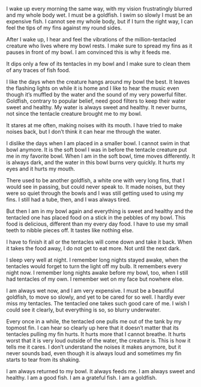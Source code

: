   

I wake up every morning the same way, with my vision frustratingly blurred and my whole body wet. I must be a goldfish. I swim so slowly I must be an expensive fish. I cannot see my whole body, but if I turn the right way, I can feel the tips of my fins against my round sides.

After I wake up, I hear and feel the vibrations of the million-tentacled creature who lives where my bowl rests. I make sure to spread my fins as it pauses in front of my bowl. I am convinced this is why it feeds me.

It dips only a few of its tentacles in my bowl and I make sure to clean them of any traces of fish food.

I like the days when the creature hangs around my bowl the best. It leaves the flashing lights on while it is home and I like to hear the music even though it’s muffled by the water and the sound of my very powerful filter. Goldfish, contrary to popular belief, need good filters to keep their water sweet and healthy. My water is always sweet and healthy. It never burns, not since the tentacle creature brought me to my bowl.

It stares at me often, making noises with its mouth. I have tried to make noises back, but I don’t think it can hear me through the water.

I dislike the days when I am placed in a smaller bowl. I cannot swim in that bowl anymore. It is the soft bowl I was in before the tentacle creature put me in my favorite bowl. When I am in the soft bowl, time moves differently. It is always dark, and the water in this bowl burns very quickly. It hurts my eyes and it hurts my mouth.

There used to be another goldfish, a white one with very long fins, that I would see in passing, but could never speak to. It made noises, but they were so quiet through the bowls and I was still getting used to using my fins. I still had a tube, then, and I was always tired.

But then I am in my bowl again and everything is sweet and healthy and the tentacled one has placed food on a stick in the pebbles of my bowl. This food is delicious, different than my every day food. I have to use my small teeth to nibble pieces off. It tastes like nothing else.

I have to finish it all or the tentacles will come down and take it back. When it takes the food away, I do not get to eat more. Not until the next dark.

I sleep very well at night. I remember long nights stayed awake, when the tentacles would forget to turn the light off my bulb. It remembers every night now. I remember long nights awake before my bowl, too, when I still had tentacles of my own. I remember wet on my face but nowhere else.

I am always wet now, and I am very expensive. I must be a beautiful goldfish, to move so slowly, and yet to be cared for so well. I hardly ever miss my tentacles. The tentacled one takes such good care of me. I wish I could see it clearly, but everything is so, so blurry underwater.

Every once in a while, the tentacled one pulls me out of the tank by my topmost fin. I can hear so clearly up here that it doesn’t matter that its tentacles pulling my fin hurts. It hurts more that I cannot breathe. It hurts worst that it is very loud outside of the water, the creature is. This is how it tells me it cares. I don’t understand the noises it makes anymore, but it never sounds bad, even though it is always loud and sometimes my fin starts to tear from its shaking.

I am always returned to my bowl. It always feeds me. I am always sweet and healthy. I am a good fish. I am a grateful fish. I am a goldfish.